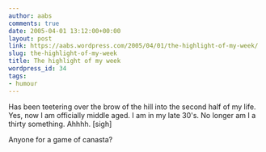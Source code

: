 ```yaml
---
author: aabs
comments: true
date: 2005-04-01 13:12:00+00:00
layout: post
link: https://aabs.wordpress.com/2005/04/01/the-highlight-of-my-week/
slug: the-highlight-of-my-week
title: The highlight of my week
wordpress_id: 34
tags:
- humour
---
```


Has been teetering over the brow of the hill into the second half of my life. Yes, now I am officially middle aged. I am in my late 30's. No longer am I a thirty something. Ahhhh. [sigh]

Anyone for a game of canasta?
